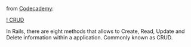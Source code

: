 from [Codecademy](http://codecademy.com):

[! CRUD](https://codecademy-content.s3.amazonaws.com/courses/ltp3/img/crud_methods.svg)

In Rails, there are eight methods that allows to Create, Read, Update and Delete information within a application. Commonly known as CRUD.
